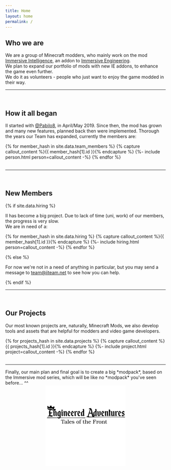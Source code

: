```yaml
---
title: Home
layout: home
permalink: /
---
```


## Who we are
We are a group of Minecraft modders, who mainly work on the mod [Immersive Intelligence](https://github.com/Team-Immersive-Intelligence/ImmersiveIntelligence), an addon to [Immersive Engineering](https://github.com/BluSunrize/ImmersiveEngineering).<br>
We plan to expand our portfolio of mods with new IE addons, to enhance the game even further.<br>
We do it as volunteers - people who just want to enjoy the game modded in their way.

---
<br>

## How it all began

II started with [@Pabilo8](https://github.com/Pabilo8/), in April/May 2019. Since then, the mod has grown and many new features, planned back then were implemented.
Thorough the years our Team has expanded, currently the members are:

<div class="grid-container2">
{% for member_hash in site.data.team_members %}
  {% capture callout_content %}{{ member_hash[1].id }}{% endcapture %}
  {%- include person.html person=callout_content -%}
{% endfor %}
</div>
<br>

---
<br>

## New Members

{% if site.data.hiring %}

II has become a big project. Due to lack of time (uni, work) of our members, the progress is very slow.<br>
We are in need of a:
<div class="grid-container3">

{% for member_hash in site.data.hiring %}
  {% capture callout_content %}{{ member_hash[1].id }}{% endcapture %}
  {%- include hiring.html person=callout_content -%}
{% endfor %}

</div>

{% else %}

For now we're not in a need of anything in particular, but you may send a message to [team@iiteam.net](mailto:team@iiteam.net) to see how you can help.

{% endif %}

---
<br>

## Our Projects
Our most known projects are, naturally, Minecraft Mods, we also develop tools and assets that are helpful for modders and video game developers.
<div class="grid-container3">
{% for projects_hash in site.data.projects %}
  {% capture callout_content %}{{ projects_hash[1].id }}{% endcapture %}
  {%- include project.html project=callout_content -%}
{% endfor %}
</div>

<br>
<hr>
Finally, our main plan and final goal is to create a big *modpack*, based on the Immersive mod series, which will be like no *modpack* you've seen before... ^^
<img src="../assets/projects/modpack_logo.svg" alt="Engineered Adventures: Tales from the Front" style="display: block; margin-left: auto; margin-right: auto; width: 50%;"><br>

